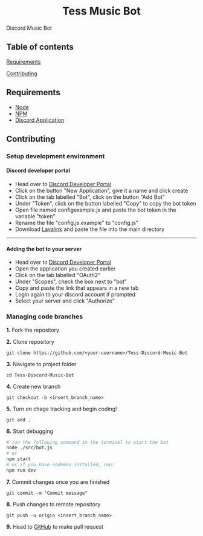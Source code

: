 <h1 align="center">Tess Music Bot</h1>

Discord Music Bot

## Table of contents

[Requirements](#requirements)

[Contributing](#contributing)

## Requirements

- [Node](https://nodejs.org/en/)
- [NPM](https://www.npmjs.com/)
- [Discord Application](https://discord.com/developers/applications)

## Contributing

### Setup development environment

#### Discord developer portal

- Head over to [Discord Developer Portal](https://discord.com/developers/applications)
- Click on the button "New Application", give it a name and click create
- Click on the tab labelled "Bot", click on the button "Add Bot"
- Under "Token", click on the button labelled "Copy" to copy the bot token
- Open file named configexample.js and paste the bot token in the variable "token"
- Rename the file "config.js.example" to "config.js"
- Download [Lavalink](https://github.com/freyacodes/Lavalink) and paste the file into the main directory

<hr>

#### Adding the bot to your server

- Head over to [Discord Developer Portal](https://discord.com/developers/applications)
- Open the application you created earlier
- Click on the tab labelled "OAuth2"
- Under "Scopes", check the box next to "bot"
- Copy and paste the link that appears in a new tab
- Login again to your discord account if prompted
- Select your server and click "Authorize"

### Managing code branches

**1.** Fork the repository

**2.** Clone repository

```
git clone https://github.com/<your-username>/Tess-Discord-Music-Bot
```

**3.** Navigate to project folder

```
cd Tess-Discord-Music-Bot
```

**4.** Create new branch

```
git checkout -b <insert_branch_name>
```

**5.** Turn on chage tracking and begin coding!

```
git add .
```

**6.** Start debugging

```bash
# run the following command in the terminal to start the bot
node ./src/bot.js
# or
npm start
# or if you have nodemon installed, run:
npm run dev
```

**7.** Commit changes once you are finished

```
git commit -m "Commit message"
```

**8.** Push changes to remote repository

```
git push -u origin <insert_branch_name>
```

**9.** Head to [GitHub](https://github.com/itsksquare/Tess-Discord-Music-Bot/pulls) to make pull request
